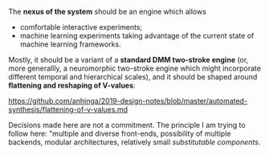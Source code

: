 The **nexus of the system** should be an engine which allows
  * comfortable interactive experiments;
  * machine learning experiments taking advantage of the current state of machine learning frameworks.

Mostly, it should be a variant of a **standard DMM two-stroke engine** (or, more generallly, a neuromorphic two-stroke engine which might incorporate different temporal and hierarchical scales), and it should be shaped around **flattening and reshaping of V-values**:

https://github.com/anhinga/2019-design-notes/blob/master/automated-synthesis/flattening-of-v-values.md

Decisions made here are not a commitment. The principle I am trying to follow here: "multiple and diverse front-ends, possibility of multiple backends, modular architectures, relatively small _substitutable components_.
